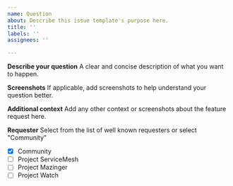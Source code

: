 ```yaml
---
name: Question
about: Describe this issue template's purpose here.
title: ''
labels: ''
assignees: ''

---
```


**Describe your question**
A clear and concise description of what you want to happen.

**Screenshots**
If applicable, add screenshots to help understand your question better.

**Additional context**
Add any other context or screenshots about the feature request here.

**Requester**
Select from the list of well known requesters or select "Community"
- [x] Community
- [ ] Project ServiceMesh
- [ ] Project Mazinger
- [ ] Project Watch
